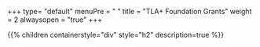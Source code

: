 +++
type= "default"
menuPre = "<i class='fa-fw fas fa-building-columns'></i> "
title = "TLA+ Foundation Grants"
weight = 2
alwaysopen = "true"
+++

{{% children containerstyle="div" style="h2" description=true %}}